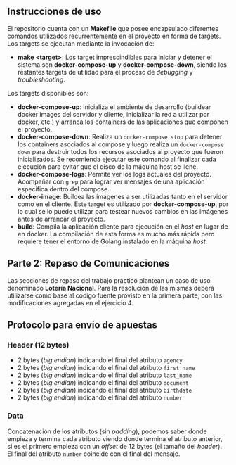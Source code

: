 ## Instrucciones de uso
El repositorio cuenta con un **Makefile** que posee encapsulado diferentes comandos utilizados recurrentemente en el proyecto en forma de targets. Los targets se ejecutan mediante la invocación de:

* **make \<target\>**:
Los target imprescindibles para iniciar y detener el sistema son **docker-compose-up** y **docker-compose-down**, siendo los restantes targets de utilidad para el proceso de _debugging_ y _troubleshooting_.

Los targets disponibles son:
* **docker-compose-up**: Inicializa el ambiente de desarrollo (buildear docker images del servidor y cliente, inicializar la red a utilizar por docker, etc.) y arranca los containers de las aplicaciones que componen el proyecto.
* **docker-compose-down**: Realiza un `docker-compose stop` para detener los containers asociados al compose y luego realiza un `docker-compose down` para destruir todos los recursos asociados al proyecto que fueron inicializados. Se recomienda ejecutar este comando al finalizar cada ejecución para evitar que el disco de la máquina host se llene.
* **docker-compose-logs**: Permite ver los logs actuales del proyecto. Acompañar con `grep` para lograr ver mensajes de una aplicación específica dentro del compose.
* **docker-image**: Buildea las imágenes a ser utilizadas tanto en el servidor como en el cliente. Este target es utilizado por **docker-compose-up**, por lo cual se lo puede utilizar para testear nuevos cambios en las imágenes antes de arrancar el proyecto.
* **build**: Compila la aplicación cliente para ejecución en el _host_ en lugar de en docker. La compilación de esta forma es mucho más rápida pero requiere tener el entorno de Golang instalado en la máquina _host_.

## Parte 2: Repaso de Comunicaciones

Las secciones de repaso del trabajo práctico plantean un caso de uso denominado **Lotería Nacional**. Para la resolución de las mismas deberá utilizarse como base al código fuente provisto en la primera parte, con las modificaciones agregadas en el ejercicio 4.

## Protocolo para envío de apuestas

### Header (12 bytes)
* 2 bytes (_big endian_) indicando el final del atributo `agency`
* 2 bytes (_big endian_) indicando el final del atributo `first_name`
* 2 bytes (_big endian_) indicando el final del atributo `last_name`
* 2 bytes (_big endian_) indicando el final del atributo `document`
* 2 bytes (_big endian_) indicando el final del atributo `birthdate`
* 2 bytes (_big endian_) indicando el final del atributo `number`

### Data
Concatenación de los atributos (sin _padding_), podemos saber donde empieza y
termina cada atributo viendo donde termina el atributo anterior, si es el
primero empieza con un _offset_ de 12 bytes (el tamaño del _header_).  
El final del atributo `number` coincide con el final del mensaje.
